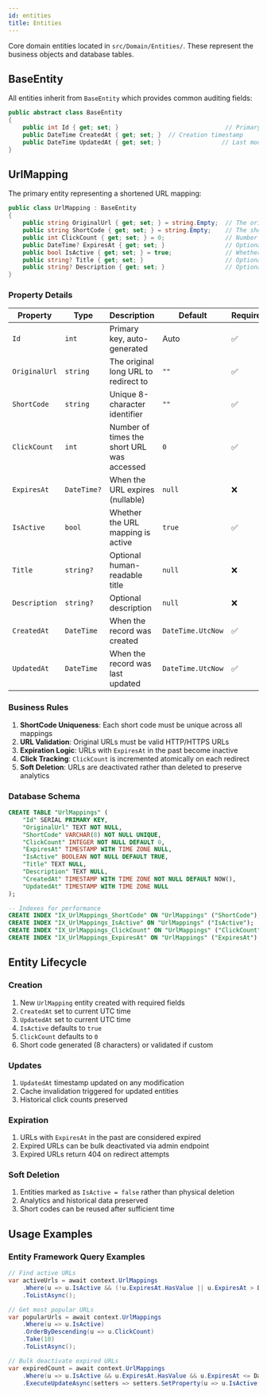 ```yaml
---
id: entities
title: Entities
---
```


Core domain entities located in `src/Domain/Entities/`. These represent the business objects and database tables.

## BaseEntity

All entities inherit from `BaseEntity` which provides common auditing fields:

```csharp
public abstract class BaseEntity
{
    public int Id { get; set; }                              // Primary key
    public DateTime CreatedAt { get; set; }  // Creation timestamp
    public DateTime UpdatedAt { get; set; }                 // Last modification timestamp
}
```

## UrlMapping

The primary entity representing a shortened URL mapping:

```csharp
public class UrlMapping : BaseEntity
{
    public string OriginalUrl { get; set; } = string.Empty;  // The original long URL
    public string ShortCode { get; set; } = string.Empty;    // The short code (8 characters)
    public int ClickCount { get; set; } = 0;                 // Number of times clicked
    public DateTime? ExpiresAt { get; set; }                 // Optional expiration date
    public bool IsActive { get; set; } = true;               // Whether URL is active
    public string? Title { get; set; }                       // Optional title/name
    public string? Description { get; set; }                 // Optional description
}
```

### Property Details

| Property | Type | Description | Default | Required |
|----------|------|-------------|---------|----------|
| `Id` | `int` | Primary key, auto-generated | Auto | ✅ |
| `OriginalUrl` | `string` | The original long URL to redirect to | `""` | ✅ |
| `ShortCode` | `string` | Unique 8-character identifier | `""` | ✅ |
| `ClickCount` | `int` | Number of times the short URL was accessed | `0` | ✅ |
| `ExpiresAt` | `DateTime?` | When the URL expires (nullable) | `null` | ❌ |
| `IsActive` | `bool` | Whether the URL mapping is active | `true` | ✅ |
| `Title` | `string?` | Optional human-readable title | `null` | ❌ |
| `Description` | `string?` | Optional description | `null` | ❌ |
| `CreatedAt` | `DateTime` | When the record was created | `DateTime.UtcNow` | ✅ |
| `UpdatedAt` | `DateTime` | When the record was last updated | `DateTime.UtcNow` | ✅ |

### Business Rules

1. **ShortCode Uniqueness**: Each short code must be unique across all mappings
2. **URL Validation**: Original URLs must be valid HTTP/HTTPS URLs
3. **Expiration Logic**: URLs with `ExpiresAt` in the past become inactive
4. **Click Tracking**: `ClickCount` is incremented atomically on each redirect
5. **Soft Deletion**: URLs are deactivated rather than deleted to preserve analytics

### Database Schema

```sql
CREATE TABLE "UrlMappings" (
    "Id" SERIAL PRIMARY KEY,
    "OriginalUrl" TEXT NOT NULL,
    "ShortCode" VARCHAR(8) NOT NULL UNIQUE,
    "ClickCount" INTEGER NOT NULL DEFAULT 0,
    "ExpiresAt" TIMESTAMP WITH TIME ZONE NULL,
    "IsActive" BOOLEAN NOT NULL DEFAULT TRUE,
    "Title" TEXT NULL,
    "Description" TEXT NULL,
    "CreatedAt" TIMESTAMP WITH TIME ZONE NOT NULL DEFAULT NOW(),
    "UpdatedAt" TIMESTAMP WITH TIME ZONE NULL
);

-- Indexes for performance
CREATE INDEX "IX_UrlMappings_ShortCode" ON "UrlMappings" ("ShortCode");
CREATE INDEX "IX_UrlMappings_IsActive" ON "UrlMappings" ("IsActive");
CREATE INDEX "IX_UrlMappings_ClickCount" ON "UrlMappings" ("ClickCount" DESC);
CREATE INDEX "IX_UrlMappings_ExpiresAt" ON "UrlMappings" ("ExpiresAt") WHERE "ExpiresAt" IS NOT NULL;
```

## Entity Lifecycle

### Creation
1. New `UrlMapping` entity created with required fields
2. `CreatedAt` set to current UTC time
3. `UpdatedAt` set to current UTC time  
4. `IsActive` defaults to `true`
5. `ClickCount` defaults to `0`
6. Short code generated (8 characters) or validated if custom

### Updates
1. `UpdatedAt` timestamp updated on any modification
2. Cache invalidation triggered for updated entities
3. Historical click counts preserved

### Expiration
1. URLs with `ExpiresAt` in the past are considered expired
2. Expired URLs can be bulk deactivated via admin endpoint
3. Expired URLs return 404 on redirect attempts

### Soft Deletion
1. Entities marked as `IsActive = false` rather than physical deletion
2. Analytics and historical data preserved
3. Short codes can be reused after sufficient time

## Usage Examples

### Entity Framework Query Examples

```csharp
// Find active URLs
var activeUrls = await context.UrlMappings
    .Where(u => u.IsActive && (!u.ExpiresAt.HasValue || u.ExpiresAt > DateTime.UtcNow))
    .ToListAsync();

// Get most popular URLs
var popularUrls = await context.UrlMappings
    .Where(u => u.IsActive)
    .OrderByDescending(u => u.ClickCount)
    .Take(10)
    .ToListAsync();

// Bulk deactivate expired URLs
var expiredCount = await context.UrlMappings
    .Where(u => u.IsActive && u.ExpiresAt.HasValue && u.ExpiresAt <= DateTime.UtcNow)
    .ExecuteUpdateAsync(setters => setters.SetProperty(u => u.IsActive, false));
```
